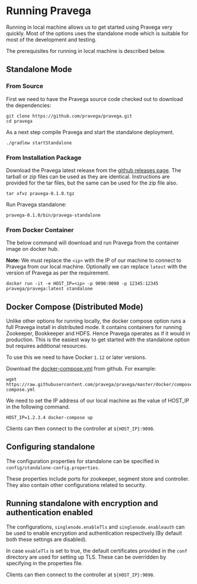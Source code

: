 <!--
Copyright (c) 2017 Dell Inc., or its subsidiaries. All Rights Reserved.

Licensed under the Apache License, Version 2.0 (the "License");
you may not use this file except in compliance with the License.
You may obtain a copy of the License at

    http://www.apache.org/licenses/LICENSE-2.0
-->
# Running Pravega

Running in local machine allows us to get started using Pravega very quickly. Most of the options uses the standalone mode which is suitable for most of the development and testing.

The prerequisites for running in local machine is described below.

## Standalone Mode

### From Source

First we need to have the Pravega source code checked out to download the dependencies:

```
git clone https://github.com/pravega/pravega.git
cd pravega
```

As a next step compile Pravega and start the standalone deployment.

```
./gradlew startStandalone
```

### From Installation Package

Download the Pravega latest release from the [github releases page](https://github.com/pravega/pravega/releases). The tarball or zip files can be used as they are identical. Instructions are provided for the tar files, but the same can be used for the zip file also.


```
tar xfvz pravega-0.1.0.tgz
```

Run Pravega standalone:

```
pravega-0.1.0/bin/pravega-standalone
```

### From Docker Container

The below command will download and run Pravega from the container image on docker hub.

**Note:** We must replace the `<ip>` with the IP of our machine to connect to Pravega from our local machine. Optionally we can replace `latest` with the version of Pravega as per the requirement.


```
docker run -it -e HOST_IP=<ip> -p 9090:9090 -p 12345:12345 pravega/pravega:latest standalone
```

## Docker Compose (Distributed Mode)

Unlike other options for running locally, the docker compose option runs a full Pravega install in distributed mode. It contains containers for running Zookeeper, Bookkeeper and HDFS. Hence Pravega operates as if it would in production. This is the easiest way to get started with the standalone option but requires additional resources.


To use this we need to have Docker `1.12` or later versions.

Download the [docker-compose.yml](https://github.com/pravega/pravega/tree/master/docker/compose/docker-compose.yml) from github. For example:

```
wget https://raw.githubusercontent.com/pravega/pravega/master/docker/compose/docker-compose.yml
```

We need to set the IP address of our local machine as the value of HOST_IP in the following command.
```
HOST_IP=1.2.3.4 docker-compose up
```
Clients can then connect to the controller at `${HOST_IP}:9090`.

## Configuring standalone

The configuration properties for standalone can be specified in `config/standalone-config.properties`.

These properties include ports for zookeeper, segment store and controller. They also contain other configurations related to security.

## Running standalone with encryption and authentication enabled

The configurations, `singlenode.enableTls` and `singlenode.enableauth` can be used to enable encryption and authentication respectively.(By default both these settings are disabled).

In case `enableTls` is set to true, the default certificates provided in the `conf` directory are used for setting up TLS. These can be overridden by specifying in the properties file.


Clients can then connect to the controller at `${HOST_IP}:9090`.
